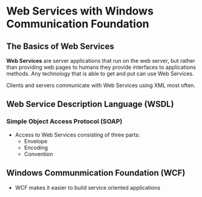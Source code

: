 # Web Services with Windows Communication Foundation

## The Basics of Web Services

**Web Services** are server applications that run on the web server, but rather than providing web pages to humans they provide interfaces to applications methods. Any technology that is able to get and put can use Web Services.

Clients and servers communicate with Web Services using XML most often.

## Web Service Description Language (WSDL)

### Simple Object Access Protocol (SOAP)

- Access to Web Services consisting of three parts:
  - Envelope
  - Encoding
  - Convention

## Windows Communmication Foundation (WCF)

- WCF makes it easier to build service oriented applications
